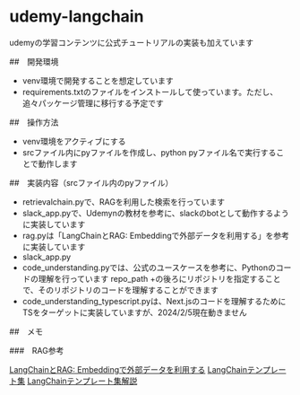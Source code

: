 # udemy-langchain
udemyの学習コンテンツに公式チュートリアルの実装も加えています

##　開発環境
- venv環境で開発することを想定しています
- requirements.txtのファイルをインストールして使っています。ただし、追々パッケージ管理に移行する予定です

##　操作方法
- venv環境をアクティブにする
- srcファイル内にpyファイルを作成し、python pyファイル名で実行することで動作します

##　実装内容（srcファイル内のpyファイル）
- retrievalchain.pyで、RAGを利用した検索を行っています
- slack_app.pyで、Udemynの教材を参考に、slackのbotとして動作するように実装しています
- rag.pyは「LangChainとRAG: Embeddingで外部データを利用する」を参考に実装しています
- slack_app.py
- code_understanding.pyでは、公式のユースケースを参考に、Pythonのコードの理解を行っています
  repo_path +の後ろにリポジトリを指定することで、そのリポジトリのコードを理解することができます
- code_understanding_typescript.pyは、Next.jsのコードを理解するためにTSをターゲットに実装していますが、2024/2/5現在動きません

##　メモ


###　RAG参考
<!-- markdownでURLリンクを作成 -->
[LangChainとRAG: Embeddingで外部データを利用する](https://developers.cyberagent.co.jp/blog/archives/44973/)
[LangChainテンプレート集](https://templates.langchain.com/)
[LangChainテンプレート集解説](https://hironsan.hatenablog.com/entry/research-assistant-with-langchain)